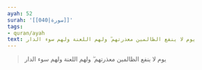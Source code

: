 ```yaml
---
ayah: 52
surah: '[[040|سورة]]'
tags:
- quran/ayah
text: يوم لا ينفع الظالمين معذرتهم ۖ ولهم اللعنة ولهم سوء الدار
---
```

> يوم لا ينفع الظالمين معذرتهم ۖ ولهم اللعنة ولهم سوء الدار
